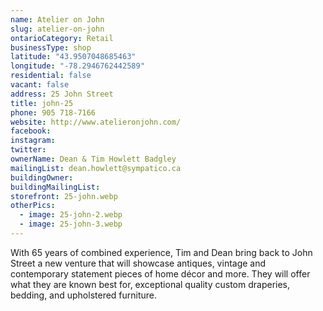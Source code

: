 ```yaml
---
name: Atelier on John 
slug: atelier-on-john
ontarioCategory: Retail
businessType: shop
latitude: "43.9507048685463"
longitude: "-78.2946762442589"
residential: false
vacant: false
address: 25 John Street
title: john-25
phone: 905 718-7166
website: http://www.atelieronjohn.com/
facebook:
instagram:
twitter:
ownerName: Dean & Tim Howlett Badgley
mailingList: dean.howlett@sympatico.ca
buildingOwner:
buildingMailingList:
storefront: 25-john.webp
otherPics:
  - image: 25-john-2.webp
  - image: 25-john-3.webp
---
```


With 65 years of combined experience, Tim and Dean bring back to John Street a new venture that will showcase antiques,
vintage and contemporary statement pieces of home décor and more. They will offer what they are known best for,
exceptional quality custom draperies, bedding, and upholstered furniture.
